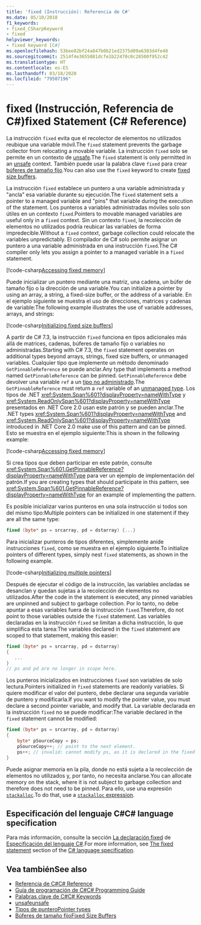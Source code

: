 ```yaml
---
title: 'fixed (Instrucción): Referencia de C#'
ms.date: 05/10/2018
f1_keywords:
- fixed_CSharpKeyword
- fixed
helpviewer_keywords:
- fixed keyword [C#]
ms.openlocfilehash: 53bee82bf24a847b0b21ed2375d09a6303d4fe48
ms.sourcegitcommit: 2514f4e3655081dcfe1b22470c0c28500f952c42
ms.translationtype: HT
ms.contentlocale: es-ES
ms.lasthandoff: 03/18/2020
ms.locfileid: "79507196"
---
```

# <a name="fixed-statement-c-reference"></a><span data-ttu-id="510ef-102">fixed (Instrucción, Referencia de C#)</span><span class="sxs-lookup"><span data-stu-id="510ef-102">fixed Statement (C# Reference)</span></span>

<span data-ttu-id="510ef-103">La instrucción `fixed` evita que el recolector de elementos no utilizados reubique una variable móvil.</span><span class="sxs-lookup"><span data-stu-id="510ef-103">The `fixed` statement prevents the garbage collector from relocating a movable variable.</span></span> <span data-ttu-id="510ef-104">La instrucción `fixed` solo se permite en un contexto de [unsafe](unsafe.md).</span><span class="sxs-lookup"><span data-stu-id="510ef-104">The `fixed` statement is only permitted in an [unsafe](unsafe.md) context.</span></span> <span data-ttu-id="510ef-105">También puede usar la palabra clave `fixed` para crear [búferes de tamaño fijo](../../programming-guide/unsafe-code-pointers/fixed-size-buffers.md).</span><span class="sxs-lookup"><span data-stu-id="510ef-105">You can also use the `fixed` keyword to create [fixed size buffers](../../programming-guide/unsafe-code-pointers/fixed-size-buffers.md).</span></span>

<span data-ttu-id="510ef-106">La instrucción `fixed` establece un puntero a una variable administrada y "ancla" esa variable durante su ejecución.</span><span class="sxs-lookup"><span data-stu-id="510ef-106">The `fixed` statement sets a pointer to a managed variable and "pins" that variable during the execution of the statement.</span></span> <span data-ttu-id="510ef-107">Los punteros a variables administradas móviles solo son útiles en un contexto `fixed`.</span><span class="sxs-lookup"><span data-stu-id="510ef-107">Pointers to movable managed variables are useful only in a `fixed` context.</span></span> <span data-ttu-id="510ef-108">Sin un contexto `fixed`, la recolección de elementos no utilizados podría reubicar las variables de forma impredecible.</span><span class="sxs-lookup"><span data-stu-id="510ef-108">Without a `fixed` context, garbage collection could relocate the variables unpredictably.</span></span> <span data-ttu-id="510ef-109">El compilador de C# solo permite asignar un puntero a una variable administrada en una instrucción `fixed`.</span><span class="sxs-lookup"><span data-stu-id="510ef-109">The C# compiler only lets you assign a pointer to a managed variable in a `fixed` statement.</span></span>

[!code-csharp[Accessing fixed memory](../../../../samples/snippets/csharp/keywords/FixedKeywordExamples.cs#1)]

<span data-ttu-id="510ef-110">Puede inicializar un puntero mediante una matriz, una cadena, un búfer de tamaño fijo o la dirección de una variable.</span><span class="sxs-lookup"><span data-stu-id="510ef-110">You can initialize a pointer by using an array, a string, a fixed-size buffer, or the address of a variable.</span></span> <span data-ttu-id="510ef-111">En el ejemplo siguiente se muestra el uso de direcciones, matrices y cadenas de variable:</span><span class="sxs-lookup"><span data-stu-id="510ef-111">The following example illustrates the use of variable addresses, arrays, and strings:</span></span>

[!code-csharp[Initializing fixed size buffers](../../../../samples/snippets/csharp/keywords/FixedKeywordExamples.cs#2)]

<span data-ttu-id="510ef-112">A partir de C# 7.3, la instrucción `fixed` funciona en tipos adicionales más allá de matrices, cadenas, búferes de tamaño fijo o variables no administradas.</span><span class="sxs-lookup"><span data-stu-id="510ef-112">Starting with C# 7.3, the `fixed` statement operates on additional types beyond arrays, strings, fixed size buffers, or unmanaged variables.</span></span> <span data-ttu-id="510ef-113">Cualquier tipo que implemente un método denominado `GetPinnableReference` se puede anclar.</span><span class="sxs-lookup"><span data-stu-id="510ef-113">Any type that implements a method named `GetPinnableReference` can be pinned.</span></span> <span data-ttu-id="510ef-114">`GetPinnableReference` debe devolver una variable `ref` a un [tipo no administrado](../builtin-types/unmanaged-types.md).</span><span class="sxs-lookup"><span data-stu-id="510ef-114">The `GetPinnableReference` must return a `ref` variable of an [unmanaged type](../builtin-types/unmanaged-types.md).</span></span> <span data-ttu-id="510ef-115">Los tipos de .NET <xref:System.Span%601?displayProperty=nameWithType> y <xref:System.ReadOnlySpan%601?displayProperty=nameWithType> presentados en .NET Core 2.0 usan este patrón y se pueden anclar.</span><span class="sxs-lookup"><span data-stu-id="510ef-115">The .NET types <xref:System.Span%601?displayProperty=nameWithType> and <xref:System.ReadOnlySpan%601?displayProperty=nameWithType> introduced in .NET Core 2.0 make use of this pattern and can be pinned.</span></span> <span data-ttu-id="510ef-116">Esto se muestra en el ejemplo siguiente:</span><span class="sxs-lookup"><span data-stu-id="510ef-116">This is shown in the following example:</span></span>

[!code-csharp[Accessing fixed memory](../../../../samples/snippets/csharp/keywords/FixedKeywordExamples.cs#FixedSpan)]

<span data-ttu-id="510ef-117">Si crea tipos que deben participar en este patrón, consulte <xref:System.Span%601.GetPinnableReference?displayProperty=nameWithType> para ver un ejemplo de implementación del patrón.</span><span class="sxs-lookup"><span data-stu-id="510ef-117">If you are creating types that should participate in this pattern, see <xref:System.Span%601.GetPinnableReference?displayProperty=nameWithType> for an example of implementing the pattern.</span></span>

<span data-ttu-id="510ef-118">Es posible inicializar varios punteros en una sola instrucción si todos son del mismo tipo:</span><span class="sxs-lookup"><span data-stu-id="510ef-118">Multiple pointers can be initialized in one statement if they are all the same type:</span></span>

```csharp
fixed (byte* ps = srcarray, pd = dstarray) {...}
```

<span data-ttu-id="510ef-119">Para inicializar punteros de tipos diferentes, simplemente anide instrucciones `fixed`, como se muestra en el ejemplo siguiente.</span><span class="sxs-lookup"><span data-stu-id="510ef-119">To initialize pointers of different types, simply nest `fixed` statements, as shown in the following example.</span></span>

[!code-csharp[Initializing multiple pointers](../../../../samples/snippets/csharp/keywords/FixedKeywordExamples.cs#3)]

<span data-ttu-id="510ef-120">Después de ejecutar el código de la instrucción, las variables ancladas se desanclan y quedan sujetas a la recolección de elementos no utilizados.</span><span class="sxs-lookup"><span data-stu-id="510ef-120">After the code in the statement is executed, any pinned variables are unpinned and subject to garbage collection.</span></span> <span data-ttu-id="510ef-121">Por lo tanto, no debe apuntar a esas variables fuera de la instrucción `fixed`.</span><span class="sxs-lookup"><span data-stu-id="510ef-121">Therefore, do not point to those variables outside the `fixed` statement.</span></span> <span data-ttu-id="510ef-122">Las variables declaradas en la instrucción `fixed` se limitan a dicha instrucción, lo que simplifica esta tarea:</span><span class="sxs-lookup"><span data-stu-id="510ef-122">The variables declared in the `fixed` statement are scoped to that statement, making this easier:</span></span>

```csharp
fixed (byte* ps = srcarray, pd = dstarray)
{
   ...
}
// ps and pd are no longer in scope here.
```

<span data-ttu-id="510ef-123">Los punteros inicializados en instrucciones `fixed` son variables de solo lectura.</span><span class="sxs-lookup"><span data-stu-id="510ef-123">Pointers initialized in `fixed` statements are readonly variables.</span></span> <span data-ttu-id="510ef-124">Si quiere modificar el valor del puntero, debe declarar una segunda variable de puntero y modificarla.</span><span class="sxs-lookup"><span data-stu-id="510ef-124">If you want to modify the pointer value, you must declare a second pointer variable, and modify that.</span></span> <span data-ttu-id="510ef-125">La variable declarada en la instrucción `fixed` no se puede modificar:</span><span class="sxs-lookup"><span data-stu-id="510ef-125">The variable declared in the `fixed` statement cannot be modified:</span></span>

```csharp
fixed (byte* ps = srcarray, pd = dstarray)
{
    byte* pSourceCopy = ps;
    pSourceCopy++; // point to the next element.
    ps++; // invalid: cannot modify ps, as it is declared in the fixed statement.
}
```

<span data-ttu-id="510ef-126">Puede asignar memoria en la pila, donde no está sujeta a la recolección de elementos no utilizados y, por tanto, no necesita anclarse.</span><span class="sxs-lookup"><span data-stu-id="510ef-126">You can allocate memory on the stack, where it is not subject to garbage collection and therefore does not need to be pinned.</span></span> <span data-ttu-id="510ef-127">Para ello, use una expresión [`stackalloc`](../operators/stackalloc.md).</span><span class="sxs-lookup"><span data-stu-id="510ef-127">To do that, use a [`stackalloc` expression](../operators/stackalloc.md).</span></span>

## <a name="c-language-specification"></a><span data-ttu-id="510ef-128">Especificación del lenguaje C#</span><span class="sxs-lookup"><span data-stu-id="510ef-128">C# language specification</span></span>

<span data-ttu-id="510ef-129">Para más información, consulte la sección [La declaración fixed](~/_csharplang/spec/unsafe-code.md#the-fixed-statement) de [Especificación del lenguaje C#](~/_csharplang/spec/introduction.md).</span><span class="sxs-lookup"><span data-stu-id="510ef-129">For more information, see [The fixed statement](~/_csharplang/spec/unsafe-code.md#the-fixed-statement) section of the [C# language specification](~/_csharplang/spec/introduction.md).</span></span>

## <a name="see-also"></a><span data-ttu-id="510ef-130">Vea también</span><span class="sxs-lookup"><span data-stu-id="510ef-130">See also</span></span>

- [<span data-ttu-id="510ef-131">Referencia de C#</span><span class="sxs-lookup"><span data-stu-id="510ef-131">C# Reference</span></span>](../index.md)
- [<span data-ttu-id="510ef-132">Guía de programación de C#</span><span class="sxs-lookup"><span data-stu-id="510ef-132">C# Programming Guide</span></span>](../../programming-guide/index.md)
- [<span data-ttu-id="510ef-133">Palabras clave de C#</span><span class="sxs-lookup"><span data-stu-id="510ef-133">C# Keywords</span></span>](index.md)
- [<span data-ttu-id="510ef-134">unsafe</span><span class="sxs-lookup"><span data-stu-id="510ef-134">unsafe</span></span>](unsafe.md)
- [<span data-ttu-id="510ef-135">Tipos de puntero</span><span class="sxs-lookup"><span data-stu-id="510ef-135">Pointer types</span></span>](../../programming-guide/unsafe-code-pointers/pointer-types.md)
- [<span data-ttu-id="510ef-136">Búferes de tamaño fijo</span><span class="sxs-lookup"><span data-stu-id="510ef-136">Fixed Size Buffers</span></span>](../../programming-guide/unsafe-code-pointers/fixed-size-buffers.md)
